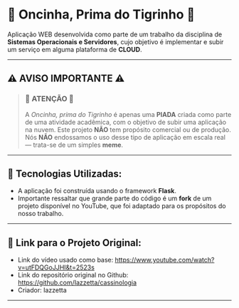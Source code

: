 # 🐾 Oncinha, Prima do Tigrinho 🐾

Aplicação WEB desenvolvida como parte de um trabalho da disciplina de **Sistemas Operacionais e Servidores**, cujo objetivo é implementar e subir um serviço em alguma plataforma de **CLOUD**. 

---

## ⚠️ **AVISO IMPORTANTE** ⚠️

> ### 🚨 **ATENÇÃO** 🚨
>
> A _Oncinha, prima do Tigrinho_ é apenas uma **PIADA** criada como parte de uma atividade acadêmica, com o objetivo de subir uma aplicação na nuvem. Este projeto **NÃO** tem propósito comercial ou de produção. Nós **NÃO** endossamos o uso desse tipo de aplicação em escala real — trata-se de um simples **meme**.

---

## 🚀 **Tecnologias Utilizadas**:

- A aplicação foi construída usando o framework **Flask**.
- Importante ressaltar que grande parte do código é um **fork** de um projeto disponível no YouTube, que foi adaptado para os propósitos do nosso trabalho.

---

## 🔗 **Link para o Projeto Original**:

- Link do vídeo usado como base: https://www.youtube.com/watch?v=utFDQGoJJHI&t=2523s
- Link do repositório original no Github: https://github.com/Iazzetta/cassinologia
- Criador: Iazzetta 

---

